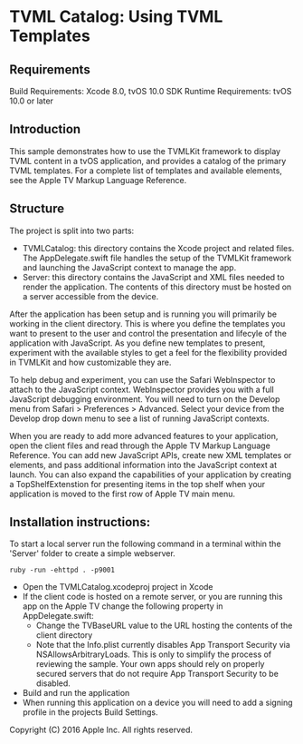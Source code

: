# TVML Catalog: Using TVML Templates

## Requirements
Build Requirements: Xcode 8.0, tvOS 10.0 SDK
Runtime Requirements: tvOS 10.0 or later

## Introduction
This sample demonstrates how to use the TVMLKit framework to display TVML content in a tvOS application, and provides a catalog of the primary TVML templates. For a complete list of templates and available elements, see the Apple TV Markup Language Reference.

## Structure
The project is split into two parts:
- TVMLCatalog: this directory contains the Xcode project and related files. The AppDelegate.swift file handles the setup of the TVMLKit framework and launching the JavaScript context to manage the app.
- Server: this directory contains the JavaScript and XML files needed to render the application. The contents of this directory must be hosted on a server accessible from the device.

After the application has been setup and is running you will primarily be working in the client directory. This is where you define the templates you want to present to the user and control the presentation and lifecyle of the application with JavaScript. As you define new templates to present, experiment with the available styles to get a feel for the flexibility provided in TVMLKit and how customizable they are.

To help debug and experiment, you can use the Safari WebInspector to attach to the JavaScript context. WebInspector provides you with a full JavaScript debugging environment. You will need to turn on the Develop menu from Safari > Preferences > Advanced. Select your device from the Develop drop down menu to see a list of running JavaScript contexts.

When you are ready to add more advanced features to your application, open the client files and read through the Apple TV Markup Language Reference. You can add new JavaScript APIs, create new XML templates or elements, and pass additional information into the JavaScript context at launch. You can also expand the capabilities of your application by creating a TopShelfExtenstion for presenting items in the top shelf when your application is moved to the first row of Apple TV main menu.

## Installation instructions:
To start a local server run the following command in a terminal within the 'Server' folder to create a simple webserver.

```
ruby -run -ehttpd . -p9001
```

- Open the TVMLCatalog.xcodeproj project in Xcode
- If the client code is hosted on a remote server, or you are running this app on the Apple TV change the following property in AppDelegate.swift:
	- Change the TVBaseURL value to the URL hosting the contents of the client directory
    - Note that the Info.plist currently disables App Transport Security via NSAllowsArbitraryLoads. This is only to simplify the process of reviewing the sample. Your own apps should rely on properly secured servers that do not require App Transport Security to be disabled.
- Build and run the application
- When running this application on a device you will need to add a signing profile in the projects Build Settings.


Copyright (C) 2016 Apple Inc. All rights reserved.